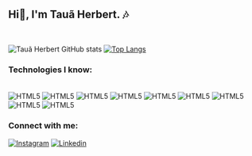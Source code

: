 ## Hi👋, I'm Tauã Herbert. 🎶

<div style="display: inline_block"><br/>

![Tauã Herbert GitHub stats](https://github-readme-stats.vercel.app/api?username=TauaHerbert&show_icons=true&theme=radical&locale=en)
[![Top Langs](https://github-readme-stats.vercel.app/api/top-langs/?username=TauaHerbert&show_icons=true&theme=radical&locale=en&layout=compact)](https://github.com/TauaHerbert/github-readme-stats)

</div>



### Technologies I know:
<div style="display: inline_block"><br/>
   <img align="center" alt="HTML5" src="https://img.shields.io/badge/HTML5-E34F26?style=for-the-badge&logo=html5&logoColor=white" />
   <img align="center" alt="HTML5" src="https://img.shields.io/badge/CSS3-1572B6?style=for-the-badge&logo=css3&logoColor=white" />
   <img align="center" alt="HTML5" src="https://img.shields.io/badge/JavaScript-323330?style=for-the-badge&logo=javascript&logoColor=F7DF1E" />
   <img align="center" alt="HTML5" src="https://img.shields.io/badge/jQuery-0769AD?style=for-the-badge&logo=jquery&logoColor=white" />
   <img align="center" alt="HTML5" src="https://img.shields.io/badge/Python-14354C?style=for-the-badge&logo=python&logoColor=white" />
   <img align="center" alt="HTML5" src="https://img.shields.io/badge/Java-ED8B00?style=for-the-badge&logo=openjdk&logoColor=white" />
   <img align="center" alt="HTML5" src="https://img.shields.io/badge/C%23-239120?style=for-the-badge&logo=c-sharp&logoColor=white" />
   <img align="center" alt="HTML5" src="https://img.shields.io/badge/MySQL-00000F?style=for-the-badge&logo=mysql&logoColor=white" />
   <img align="center" alt="HTML5" src="https://img.shields.io/badge/Adobe%20Illustrator-FF9A00?style=for-the-badge&logo=adobe%20illustrator&logoColor=white" />  
   

</div>

### Connect with me:
[![Instagram](https://img.shields.io/badge/Instagram-E4405F?style=for-the-badge&logo=instagram&logoColor=white)](https://www.instagram.com/tauaherbert/)
[![Linkedin](https://img.shields.io/badge/LinkedIn-0077B5?style=for-the-badge&logo=linkedin&logoColor=white)](https://www.linkedin.com/in/taua-herbert-6ab72318b/)



